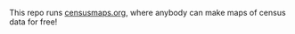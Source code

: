 This repo runs <a href="censusmaps.org">censusmaps.org</a>, where anybody can make maps of census data for free!
